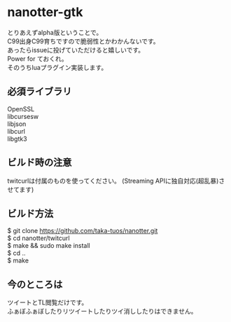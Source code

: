 # nanotter-gtk
とりあえずalpha版ということで。  
C99出身C99育ちですので脆弱性とかわかんないです。  
あったらissueに投げていただけると嬉しいです。  
Power for ておくれ。  
そのうちluaプラグイン実装します。  

## 必須ライブラリ
OpenSSL  
libcursesw  
libjson  
libcurl  
libgtk3  

## ビルド時の注意
twitcurlは付属のものを使ってください。
(Streaming APIに独自対応(超乱暴)させてます)

## ビルド方法
$ git clone https://github.com/taka-tuos/nanotter.git  
$ cd nanotter/twitcurl  
$ make && sudo make install  
$ cd ..  
$ make  


## 今のところは
ツイートとTL閲覧だけです。  
ふぁぼふぁぼしたりリツイートしたりツイ消ししたりはできません。  
